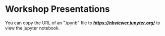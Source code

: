 # Workshop Presentations

You can copy the URL of an ".ipynb" file to ***https://nbviewer.jupyter.org/*** to view the jupyter notebook.
